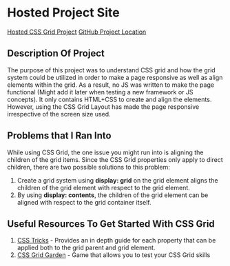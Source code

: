 # Hosted Project Site
[Hosted CSS Grid Project](https://akshay199456.github.io/100DaysOfCode-CSSGridProject/)
[GitHub Project Location](https://github.com/Akshay199456/100DaysOfCode-CSSGridProject)

## Description Of Project

The purpose of this project was to understand CSS grid and how the grid system could be utilized in order to make a page responsive as well as align elements within the grid. As a result, no JS was written to make the page functional (Might add it later when testing a new framework or JS concepts). It only contains HTML+CSS to create and align the elements. However, using the CSS Grid Layout has made the page responsive irrespective of the screen size used.

## Problems that I Ran Into

While using CSS Grid, the one issue you might run into is aligning the children of the grid items. Since the CSS Grid properties only apply to direct children, there are two possible solutions to this problem:

1. Create a grid system using **display: grid** on the grid element aligns the children of the grid element with respect to the grid element.
2. By using **display: contents**, the children of the grid element can be aligned with respect to the grid container itself.

## Useful Resources To Get Started With CSS Grid

1. [CSS Tricks](https://css-tricks.com/snippets/css/complete-guide-grid/#prop-grid-area) - Provides an in depth guide for each property that can be applied both to the grid parent and grid element.
2. [CSS Grid Garden](https://cssgridgarden.com/) - Game that allows you to test your CSS Grid skills